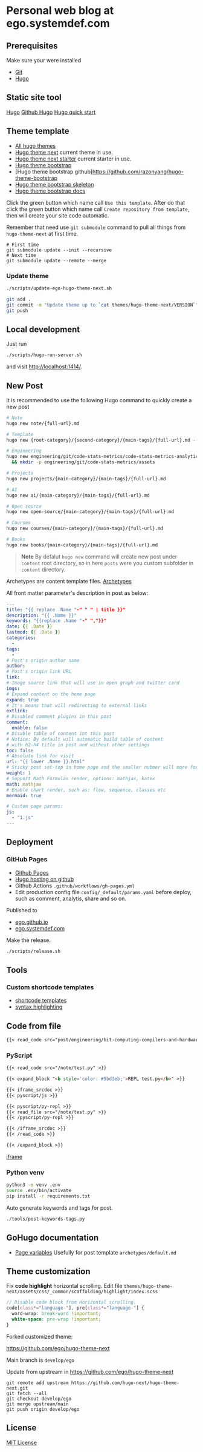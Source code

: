 # Personal web blog at ego.systemdef.com

## Prerequisites
Make sure your were installed

  * [Git](https://git-scm.com/downloads)
  * [Hugo](https://github.com/gohugoio/hugo/releases/)



## Static site tool
[Hugo](https://gohugo.io)
[Github Hugo](https://github.com/gohugoio/hugo)
[Hugo quick start](https://gohugo.io/getting-started/quick-start/)



## Theme template

  * [All hugo themes](https://themes.gohugo.io)
  * [Hugo theme next](https://github.com/hugo-next/hugo-theme-next) current theme in use.
  * [Hugo theme next starter](https://github.com/hugo-next/hugo-theme-next-starter) current starter in use.
  * [Hugo theme bootstrap](https://themes.gohugo.io/themes/hugo-theme-bootstrap/)
  * [Hugo theme bootstrap github]https://github.com/razonyang/hugo-theme-bootstrap
  * [Hugo theme bootstrap skeleton](https://github.com/razonyang/hugo-theme-bootstrap-skeleton)
  * [Hugo theme bootstrap docs](https://hbs.razonyang.com/v1/en/docs/configuration/site/)


Click the green button which name call `Use this template`.
After do that click the green button which name call `Create repository from template`, then will create your site code automatic.

Remember that need use `git submodule` command to pull all things from `hugo-theme-next` at first time.

```
# First time
git submodule update --init --recursive
# Next time
git submodule update --remote --merge
```

### Update theme

```bash
./scripts/update-ego-hugo-theme-next.sh

git add .
git commit -m "Update theme up to `cat themes/hugo-theme-next/VERSION`"
git push
```


## Local development
Just run

```bash
./scripts/hugo-run-server.sh
```
and visit [http://localhost:1414/](http://localhost:1414/).


## New Post
It is recommended to use the following Hugo command to quickly create a new post

```bash
# Note
hugo new note/{full-url}.md

# Template
hugo new {root-category}/{second-category}/{main-tags}/{full-url}.md --debug --verbose

# Engineering
hugo new engineering/git/code-stats-metrics/code-stats-metrics-analytics-and-tools.md \
  && mkdir -p engineering/git/code-stats-metrics/assets

# Projects
hugo new projects/{main-category}/{main-tags}/{full-url}.md

# AI
hugo new ai/{main-category}/{main-tags}/{full-url}.md

# Open source
hugo new open-source/{main-category}/{main-tags}/{full-url}.md

# Courses
hugo new courses/{main-category}/{main-tags}/{full-url}.md

# Books
hugo new books/{main-category}/{main-tags}/{full-url}.md
```
> **Note**
> By defalut `hugo new` command will create new post under `content` root directory, so in here `posts` were you custom subfolder in `content` directory.

Archetypes are content template files.
[Archetypes](https://gohugo.io/content-management/archetypes/)

All front matter parameter's description in post as below:


```yml
---
title: "{{ replace .Name "-" " " | title }}"
description: "{{ .Name }}"
keywords: "{{replace .Name "-" ","}}"
date: {{ .Date }}
lastmod: {{ .Date }}
categories:
  -
tags:
  -
# Post's origin author name
author:
# Post's origin link URL
link:
# Image source link that will use in open graph and twitter card
imgs:
# Expand content on the home page
expand: true
# It's means that will redirecting to external links
extlink:
# Disabled comment plugins in this post
comment:
  enable: false
# Disable table of content int this post
# Notice: By default will automatic build table of content
# with h2-h4 title in post and without other settings
toc: false
# Absolute link for visit
url: "{{ lower .Name }}.html"
# Sticky post set-top in home page and the smaller nubmer will more forward.
weight: 1
# Support Math Formulas render, options: mathjax, katex
math: mathjax
# Enable chart render, such as: flow, sequence, classes etc
mermaid: true

# Custom page params:
js:
  - "1.js"
---
```


## Deployment

### GitHub Pages

* [Github Pages](https://pages.github.com/)
* [Hugo hosting on github](https://gohugo.io/hosting-and-deployment/hosting-on-github/)
* Github Actions `.github/workflows/gh-pages.yml`
* Edit production config file `config/_default/params.yaml` before deploy, such as comment, analytis, share and so on.

Published to

  * [ego.github.io](https://ego.github.io)
  * [ego.systemdef.com](https://ego.systemdef.com)


Make the release.

```bash
./scripts/release.sh
```

## Tools

### Custom shortcode templates

- [shortcode templates](https://gohugo.io/templates/shortcode-templates/)
- [syntax highlighting](https://gohugo.io/content-management/syntax-highlighting/)

## Code from file

```markdown
{{< read_code src="post/engineering/bit-computing-compilers-and-hardware/logic_gate_full_adder_8_bit.py" hl_lines="4-8" >}}
```

### PyScript

```markdown
{{< read_code src="/note/test.py" >}}

{{< expand_block "<b style='color: #5bd3eb;'>REPL test.py</b>" >}}

{{< iframe_srcdoc >}}
{{< pyscript/js >}}

{{< pyscript/py-repl >}}
{{< read_file src="/note/test.py" >}}
{{< /pyscript/py-repl >}}

{{< /iframe_srcdoc >}}
{{< /read_code >}}

{{< /expand_block >}}
```

[iframe](https://developer.mozilla.org/en-US/docs/Web/HTML/Element/iframe)


### Python venv

```bash
python3 -m venv .env
source .env/bin/activate
pip install -r requirements.txt
```

Auto generate  keywords and tags for post.

```bash
./tools/post-keywords-tags.py
```


## GoHugo documentation

  * [Page variables](https://gohugo.io/variables/page/)
    Usefully for post template `archetypes/default.md`


## Theme customization

Fix **code highlight** horizontal scrolling.
Edit file `themes/hugo-theme-next/assets/css/_common/scaffolding/highlight/index.scss`
```scss
// Disable code block from Horizontal scrolling.
code[class*="language-"], pre[class*="language-"] {
  word-wrap: break-word !important;
  white-space: pre-wrap !important;
}
```

Forked customized theme:

  https://github.com/ego/hugo-theme-next

Main branch is `develop/ego`

Update from upstream in https://github.com/ego/hugo-theme-next

```shell
git remote add upstream https://github.com/hugo-next/hugo-theme-next.git
git fetch --all
git checkout develop/ego
git merge upstream/main
git push origin develop/ego
```


## License

[MIT License](LICENSE)
